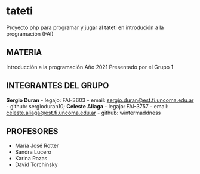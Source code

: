# tateti

Proyecto php para programar y jugar al tateti en introdución a la programación (FAI)

## MATERIA

Introducción a la programación
Año 2021
Presentado por el Grupo 1

## INTEGRANTES DEL GRUPO

**Sergio Duran** - legajo: FAI-3603 - email: sergio.duran@est.fi.uncoma.edu.ar - github: sergioduran10;
**Celeste Aliaga** - legajo: FAI-3757 - email: celeste.aliaga@est.fi.uncoma.edu.ar - github: wintermaddness

## PROFESORES

- María José Rotter
- Sandra Lucero
- Karina Rozas
- David Torchinsky